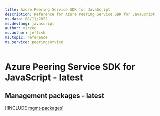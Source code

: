 ```yaml
---
title: Azure Peering Service SDK for JavaScript
description: Reference for Azure Peering Service SDK for JavaScript
ms.data: 08/11/2022
ms.devlang: javascript
author: xirzec
ms.author: jeffish
ms.topic: reference
ms.service: peeringservice
---
```

# Azure Peering Service SDK for JavaScript - latest

## Management packages - latest
[!INCLUDE [mgmt-packages](peering-service-mgmt-index.md)]